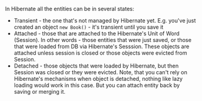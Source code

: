 In Hibernate all the entities can be in several states:
* Transient - the one that's not managed by Hibernate yet. E.g. you've just created an object `new Book()` - it's
 transient until you save it
* Attached - those that are attached to the Hibernate's Unit of Word (Session). In other words - those entities that
 were just saved, or those that were loaded from DB via Hibernate's Sesssion. These objects are attached unless session
 is closed or those objects were evicted from Session.
* Detached - those objects that were loaded by Hibernate, but then Session was closed or they were evicted. Note, that
 you can't rely on Hibernate's mechanisms when object is detached, nothing like lazy loading would work in this case.
 But you can attach entity back by saving or merging it.